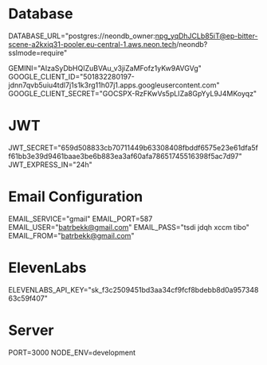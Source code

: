 # Database
DATABASE_URL="postgres://neondb_owner:npg_yqDhJCLb85iT@ep-bitter-scene-a2kxiq31-pooler.eu-central-1.aws.neon.tech/neondb?sslmode=require"

GEMINI="AIzaSyDbHQIZuBVAu_v3jiZaMFofz1yKw9AVGVg"
GOOGLE_CLIENT_ID="501832280197-jdnn7qvb5uiu4tdl7j1s1k3rg11h07j1.apps.googleusercontent.com"
GOOGLE_CLIENT_SECRET="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"

# JWT
JWT_SECRET="659d508833cb70711449b63308408fbddf6575e23e61dfa5ff61bb3e39d9461baae3be6b883ea3af60afa78651745516398f5ac7d97"
JWT_EXPRESS_IN="24h"

# Email Configuration
EMAIL_SERVICE="gmail"
EMAIL_PORT=587
EMAIL_USER="batrbekk@gmail.com"
EMAIL_PASS="tsdi jdqh xccm tibo"
EMAIL_FROM="batrbekk@gmail.com"

# ElevenLabs
ELEVENLABS_API_KEY="sk_f3c2509451bd3aa34cf9fcf8bdebb8d0a95734863c59f407"

# Server
PORT=3000
NODE_ENV=development
